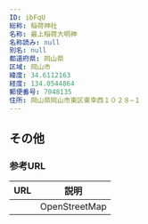 ```yaml
---
ID: ibFqU
総称: 稲荷神社
名称: 最上稲荷大明神
名称読み: null
別名: null
都道府県: 岡山県
区域: 岡山市
緯度: 34.6112163
経度: 134.0544864
郵便番号: 7048135
住所: 岡山県岡山市東区東幸西１０２８−１
---
```


## その他

### 参考URL

| URL | 説明          |
| --- | ------------- |
|     | OpenStreetMap |
